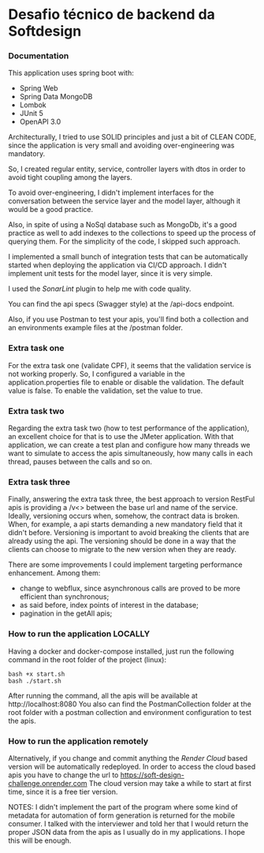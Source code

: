 # Desafio técnico de backend da Softdesign

### Documentation

This application uses spring boot with:
- Spring Web
- Spring Data MongoDB
- Lombok
- JUnit 5
- OpenAPI 3.0

Architecturally, I tried to use SOLID principles and just a bit of CLEAN CODE, since the application is very small and avoiding over-engineering was mandatory.

So, I created regular entity, service, controller layers with dtos in order to avoid tight coupling among the layers.

To avoid over-engineering, I didn't implement interfaces for the conversation between the service layer and the model layer, although it would be a good practice.

Also, in spite of using a NoSql database such as MongoDb, it's a good practice as well to add indexes to the collections to speed up the process of querying them. For the simplicity of the code, I skipped such approach.

I implemented a small bunch of integration tests that can be automatically started when deploying the application via CI/CD approach. I didn't implement unit tests for the model layer, since it is very simple.

I used the *SonarLint* plugin to help me with code quality.

You can find the api specs (Swagger style) at the /api-docs endpoint.

Also, if you use Postman to test your apis, you'll find both a collection and an environments example files at the /postman folder.

### Extra task one
For the extra task one (validate CPF), it seems that the validation service is not working properly. So, I configured a variable in the application.properties file to enable or disable the validation. The default value is false. To enable the validation, set the value to true.

### Extra task two
Regarding the extra task two (how to test performance of the application), an excellent choice for that is to use the JMeter application. With that application, we can create a test plan and configure how many threads we want to simulate to access the apis simultaneously, how many calls in each thread, pauses between the calls and so on.

### Extra task three
Finally, answering the extra task three, the best approach to version RestFul apis is providing a /v<<n>> between the base url and name of the service. Ideally, versioning occurs when, somehow, the contract data is broken. When, for example, a api starts demanding a new mandatory field that it didn't before. Versioning is important to avoid breaking the clients that are already using the api. The versioning should be done in a way that the clients can choose to migrate to the new version when they are ready.

There are some improvements I could implement targeting performance enhancement. Among them:
- change to webflux, since asynchronous calls are proved to be more efficient than synchronous;
- as said before, index points of interest in the database;
- pagination in the getAll apis;


### How to run the application LOCALLY
Having a docker and docker-compose installed, just run the following command in the root folder of the project (linux):

```
bash +x start.sh
bash ./start.sh
```

After running the command, all the apis will be available at http://localhost:8080
You also can find the PostmanCollection folder at the root folder with a postman collection and environment configuration to test the apis.

### How to run the application remotely
Alternatively, if you change and commit anything the *Render Cloud* based version will be automatically redeployed.
In order to access the cloud based apis you have to change the url to https://soft-design-challenge.onrender.com
The cloud version may take a while to start at first time, since it is a free tier version.

NOTES:
I didn't implement the part of the program where some kind of metadata for automation of form generation is returned for the mobile consumer. I talked with the interviewer and told her that I would return the proper JSON data from the apis as I usually do in my applications. I hope this will be enough.